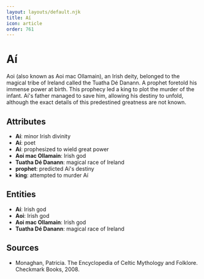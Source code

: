 ```yaml
---
layout: layouts/default.njk
title: Aí
icon: article
order: 761
---
```

# Aí

Aoi (also known as Aoi mac Ollamain), an Irish deity, belonged to the magical tribe of Ireland called the Tuatha Dé Danann. A prophet foretold his immense power at birth. This prophecy led a king to plot the murder of the infant. Aí's father managed to save him, allowing his destiny to unfold, although the exact details of this predestined greatness are not known.

## Attributes

- **Aí**: minor Irish divinity
- **Aí**: poet
- **Aí**: prophesized to wield great power
- **Aoi mac Ollamain**: Irish god
- **Tuatha Dé Danann**: magical race of Ireland
- **prophet**: predicted Aí's destiny
- **king**: attempted to murder Aí

## Entities

- **Aí**: Irish god
- **Aoi**: Irish god
- **Aoi mac Ollamain**: Irish god
- **Tuatha Dé Danann**: magical race of Ireland

## Sources

- Monaghan, Patricia. The Encyclopedia of Celtic Mythology and Folklore. Checkmark Books, 2008.


